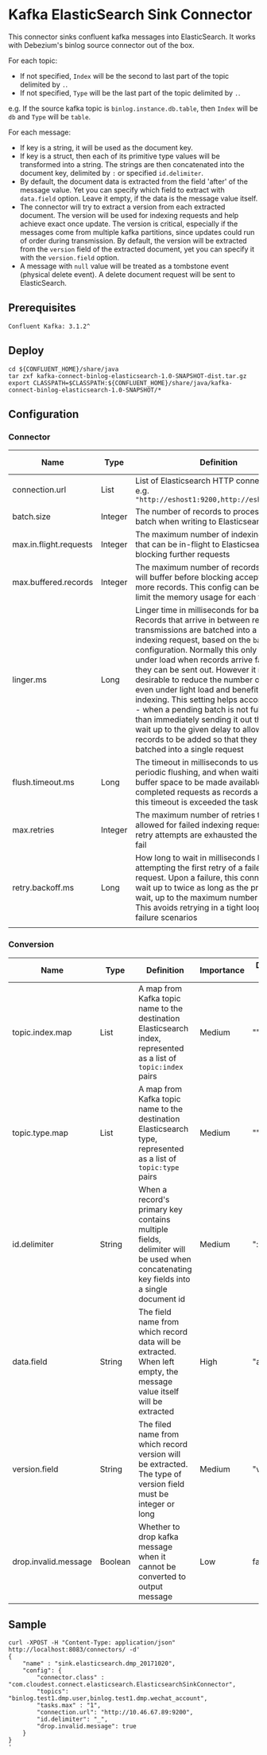 # Kafka ElasticSearch Sink Connector

This connector sinks confluent kafka messages into ElasticSearch. It works with Debezium's binlog source connector out of the box.

For each topic:

- If not specified, `Index` will be the second to last part of the topic delimited by `.`.
- If not specified, `Type` will be the last part of the topic delimited by `.`.

e.g. If the source kafka topic is `binlog.instance.db.table`, then `Index` will be `db` and `Type` will be `table`.

For each message:

- If key is a string, it will be used as the document key.
- If key is a struct, then each of its primitive type values will be transformed into a string. The strings are then concatenated into the document key, delimited by `:` or specified `id.delimiter`.
- By default, the document data is extracted from the field 'after' of the message value. Yet you can specify which field to extract with `data.field` option. Leave it empty, if the data is the message value itself.
- The connector will try to extract a version from each extracted document. The version will be used for indexing requests and help achieve exact once update. The version is critical, especially if the messages come from multiple kafka partitions, since updates could run of order during transmission. By default, the version will be extracted from the `version` field of the extracted document, yet you can specify it with the `version.field` option.
- A message with `null` value will be treated as a tombstone event (physical delete event). A delete document request will be sent to ElasticSearch.

## Prerequisites

```
Confluent Kafka: 3.1.2^
```

## Deploy

```
cd ${CONFLUENT_HOME}/share/java
tar zxf kafka-connect-binlog-elasticsearch-1.0-SNAPSHOT-dist.tar.gz
export CLASSPATH=$CLASSPATH:${CONFLUENT_HOME}/share/java/kafka-connect-binlog-elasticsearch-1.0-SNAPSHOT/*

```

## Configuration

### Connector

| Name | Type | Definition | Importance | Default Value |
| ---- | ---- | ---- | ---- | ---- |
| connection.url | List | List of Elasticsearch HTTP connection URLs, e.g. `"http://eshost1:9200,http://eshost2:9200"` | High | None |
| batch.size | Integer | The number of records to process as a batch when writing to Elasticsearch | Medium | 2000 |
| max.in.flight.requests | Integer | The maximum number of indexing requests that can be in-flight to Elasticsearch before blocking further requests | Medium | 5 |
| max.buffered.records | Integer | The maximum number of records each task will buffer before blocking acceptance of more records. This config can be used to limit the memory usage for each task | Low | 20000 |
| linger.ms | Long | Linger time in milliseconds for batching. Records that arrive in between request transmissions are batched into a single bulk indexing request, based on the `batch.size` configuration. Normally this only occurs under load when records arrive faster than they can be sent out. However it may be desirable to reduce the number of requests even under light load and benefit from bulk indexing. This setting helps accomplish that - when a pending batch is not full, rather than immediately sending it out the task will wait up to the given delay to allow other records to be added so that they can be batched into a single request | Low | 1 |
| flush.timeout.ms | Long | The timeout in milliseconds to use for periodic flushing, and when waiting for buffer space to be made available by completed requests as records are added. If this timeout is exceeded the task will fail | Low | 10000 |
| max.retries | Integer | The maximum number of retries that are allowed for failed indexing requests. If the retry attempts are exhausted the task will fail | Low | 5 |
| retry.backoff.ms | Long | How long to wait in milliseconds before attempting the first retry of a failed indexing request. Upon a failure, this connector may wait up to twice as long as the previous wait, up to the maximum number of retries. This avoids retrying in a tight loop under failure scenarios | Low | 100 |
|  |  |  |  |  |

### Conversion

| Name | Type | Definition | Importance | Default Value |
| ---- | ---- | ---- | ---- | ---- |
| topic.index.map | List | A map from Kafka topic name to the destination Elasticsearch index, represented as a list of `topic:index` pairs | Medium | "" |
| topic.type.map | List | A map from Kafka topic name to the destination Elasticsearch type, represented as a list of ``topic:type`` pairs | Medium | "" |
| id.delimiter | String | When a record's primary key contains multiple fields, delimiter will be used when concatenating key fields into a single document id | Medium | ":" |
| data.field | String | The field name from which record data will be extracted. When left empty, the message value itself will be extracted | High | "after" |
| version.field | String | The filed name from which record version will be extracted. The type of version field must be integer or long | Medium | "version" |
| drop.invalid.message | Boolean | Whether to drop kafka message when it cannot be converted to output message | Low | false |

## Sample

```
curl -XPOST -H "Content-Type: application/json" http://localhost:8083/connectors/ -d'
{
    "name" : "sink.elasticsearch.dmp_20171020",
    "config": {
        "connector.class" : "com.cloudest.connect.elasticsearch.ElasticsearchSinkConnector",
        "topics": "binlog.test1.dmp.user,binlog.test1.dmp.wechat_account",
        "tasks.max" : "1",
        "connection.url": "http://10.46.67.89:9200",
        "id.delimiter": "_",
        "drop.invalid.message": true
    }
}
'
```
